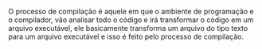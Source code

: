 O processo de compilação é aquele em que o ambiente de programação e o compilador, vão analisar todo o código e irá transformar o código em um arquivo executável, ele basicamente transforma um arquivo do tipo texto para um arquivo executável e isso é feito pelo processo de compilação. 